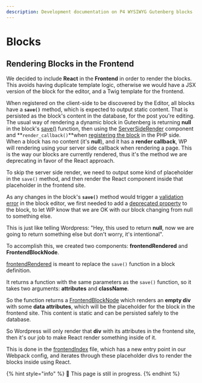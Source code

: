 ```yaml
---
description: Development documentation on P4 WYSIWYG Gutenberg blocks
---
```


# Blocks

## Rendering Blocks in the Frontend

We decided to include **React** in the **Frontend** in order to render the blocks. This avoids having duplicate template logic, otherwise we would have a JSX version of the block for the editor, and a Twig template for the frontend.

When registered on the client-side to be discovered by the Editor, all blocks have a **`save()`** method, which is expected to output static content. That is persisted as the block's content in the database, for the post you're editing. The usual way of rendering a dynamic block in Gutenberg is returning **null** in the block's [save\(\)](https://developer.wordpress.org/block-editor/developers/block-api/block-edit-save/#save) function, then using the [ServerSideRender](https://developer.wordpress.org/block-editor/packages/packages-server-side-render/) component and **`render_callback()`**when [registering the block](https://developer.wordpress.org/reference/functions/register_block_type/) in the PHP side. When a block has no content \(it's **null**\), and it has a **render callback**, WP will rendering using your server side callback when rendering a page. This is the way our blocks are currently rendered, thus it's the method we are deprecating in favor of the React approach.

To skip the server side render, we need to output some kind of placeholder in the `save()` method, and then render the React component inside that placeholder in the frontend site.

As any changes in the block's **`save()`** method would trigger a [validation error](https://developer.wordpress.org/block-editor/developers/block-api/block-edit-save/#validation) in the block editor, we first needed to add a [deprecated property](https://github.com/greenpeace/planet4-plugin-gutenberg-blocks/blob/master/assets/src/blocks/Spreadsheet/SpreadsheetBlock.js#L24) to the block, to let WP know that we are OK with our block changing from null to something else.

This is just like telling Wordpress: "Hey, this used to return **null**, now we are going to return something else but don't worry, it's intentional".

To accomplish this, we created two components: **frontendRendered** and **FrontendBlockNode**.

[frontendRendered](https://github.com/greenpeace/planet4-plugin-gutenberg-blocks/blob/master/assets/src/blocks/Spreadsheet/SpreadsheetBlock.js#L39) is meant to replace the `save()` function in a block definition.

It returns a function with the same parameters as the `save()` function, so it takes two arguments: **attributes** and **className**.

So the function returns a [FrontendBlockNode](https://github.com/greenpeace/planet4-plugin-gutenberg-blocks/blob/master/assets/src/components/FrontendBlockNode/FrontendBlockNode.js#L10) which renders an **empty div** with some **data attributes**, which will be the placeholder for the block in the frontend site. This content is static and can be persisted safely to the database.

So Wordpress will only render that **div** with its attributes in the frontend site, then it's our job to make React render something inside of it.

This is done in the [frontendIndex](https://github.com/greenpeace/planet4-plugin-gutenberg-blocks/blob/master/assets/src/frontendIndex.js#L12) file, which has a new entry point in our Webpack config, and iterates through these placeholder divs to render the blocks inside using React.

{% hint style="info" %}
🔧 This page is still in progress.
{% endhint %}


